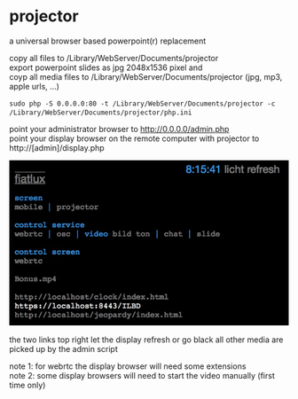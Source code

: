 # projector
a universal browser based powerpoint(r) replacement  

copy all files to /Library/WebServer/Documents/projector  
export powerpoint slides as jpg 2048x1536 pixel and  
coyp all media files to /Library/WebServer/Documents/projector
(jpg, mp3, apple urls, ...)

```
sudo php -S 0.0.0.0:80 -t /Library/WebServer/Documents/projector -c /Library/WebServer/Documents/projector/php.ini
```

point your administrator browser to http://0.0.0.0/admin.php  
point your display browser on the remote computer with projector to http://[admin]/display.php  

![screenshot](screenshot.jpg "admin")

the two links top right let the display refresh or go black 
all other media are picked up by the admin script

note 1: for webrtc the display browser will need some extensions  
note 2: some display browsers will need to start the video manually (first time only)
